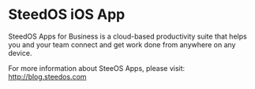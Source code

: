 SteedOS iOS App
========

SteedOS Apps for Business is a cloud-based productivity suite that helps you and your team connect and get work done from anywhere on any device. 

For more information about SteeOS Apps, please visit: http://blog.steedos.com
